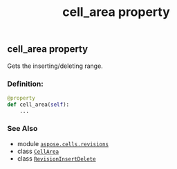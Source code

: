 ﻿---
title: cell_area property
second_title: Aspose.Cells for Python via .NET API References
description: 
type: docs
weight: 40
url: /aspose.cells.revisions/revisioninsertdelete/cell_area/
is_root: false
---

## cell_area property


Gets the inserting/deleting range.
### Definition:
```python
@property
def cell_area(self):
    ...
```

### See Also
* module [`aspose.cells.revisions`](../../)
* class [`CellArea`](/cells/python-net/aspose.cells/cellarea)
* class [`RevisionInsertDelete`](/cells/python-net/aspose.cells.revisions/revisioninsertdelete)
